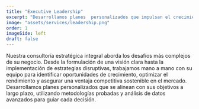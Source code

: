 ```yaml
---
title: "Executive Leadership"
excerpt: "Desarrollamos planes  personalizados que impulsan el crecimiento, la eficiencia y la competitividad en mercados dinámicos."
image: "assets/services/leadership.png"
order: 1
imageSide: left
draft: false
---
```


Nuestra consultoría estratégica integral aborda los desafíos más complejos de su negocio. Desde la formulación de una visión clara hasta la implementación de estrategias disruptivas, trabajamos mano a mano con su equipo para identificar oportunidades de crecimiento, optimizar el rendimiento y asegurar una ventaja competitiva sostenible en el mercado. Desarrollamos planes personalizados que se alinean con sus objetivos a largo plazo, utilizando metodologías probadas y análisis de datos avanzados para guiar cada decisión.
